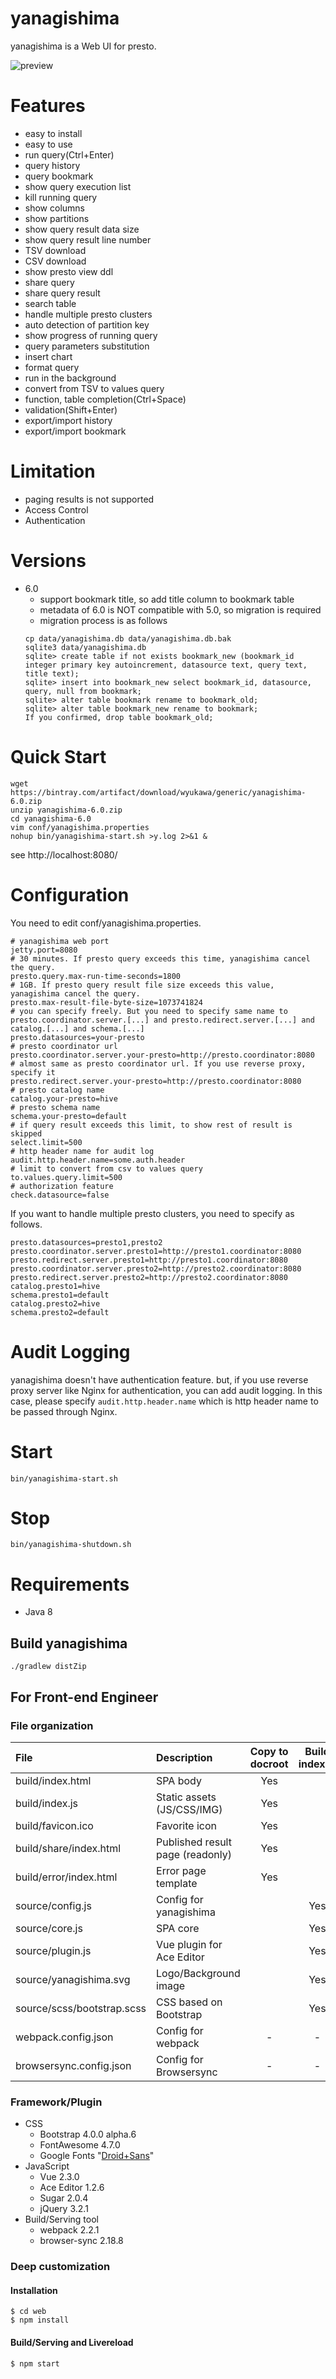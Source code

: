 # yanagishima

yanagishima is a Web UI for presto.

![preview](v4.gif)

# Features
* easy to install
* easy to use
* run query(Ctrl+Enter)
* query history
* query bookmark
* show query execution list
* kill running query
* show columns
* show partitions
* show query result data size
* show query result line number
* TSV download
* CSV download
* show presto view ddl
* share query
* share query result
* search table
* handle multiple presto clusters
* auto detection of partition key
* show progress of running query
* query parameters substitution
* insert chart
* format query
* run in the background
* convert from TSV to values query
* function, table completion(Ctrl+Space)
* validation(Shift+Enter)
* export/import history
* export/import bookmark

# Limitation

* paging results is not supported
* Access Control
* Authentication

# Versions
* 6.0
  * support bookmark title, so add title column to bookmark table
  * metadata of 6.0 is NOT compatible with 5.0, so migration is required
  * migration process is as follows
  ```
  cp data/yanagishima.db data/yanagishima.db.bak
  sqlite3 data/yanagishima.db
  sqlite> create table if not exists bookmark_new (bookmark_id integer primary key autoincrement, datasource text, query text, title text);
  sqlite> insert into bookmark_new select bookmark_id, datasource, query, null from bookmark;
  sqlite> alter table bookmark rename to bookmark_old;
  sqlite> alter table bookmark_new rename to bookmark;
  If you confirmed, drop table bookmark_old;
  ```

# Quick Start
```
wget https://bintray.com/artifact/download/wyukawa/generic/yanagishima-6.0.zip
unzip yanagishima-6.0.zip
cd yanagishima-6.0
vim conf/yanagishima.properties
nohup bin/yanagishima-start.sh >y.log 2>&1 &
```
see http://localhost:8080/

# Configuration

You need to edit conf/yanagishima.properties.
```
# yanagishima web port
jetty.port=8080
# 30 minutes. If presto query exceeds this time, yanagishima cancel the query.
presto.query.max-run-time-seconds=1800
# 1GB. If presto query result file size exceeds this value, yanagishima cancel the query.
presto.max-result-file-byte-size=1073741824
# you can specify freely. But you need to specify same name to presto.coordinator.server.[...] and presto.redirect.server.[...] and catalog.[...] and schema.[...]
presto.datasources=your-presto
# presto coordinator url
presto.coordinator.server.your-presto=http://presto.coordinator:8080
# almost same as presto coordinator url. If you use reverse proxy, specify it
presto.redirect.server.your-presto=http://presto.coordinator:8080
# presto catalog name
catalog.your-presto=hive
# presto schema name
schema.your-presto=default
# if query result exceeds this limit, to show rest of result is skipped
select.limit=500
# http header name for audit log
audit.http.header.name=some.auth.header
# limit to convert from csv to values query
to.values.query.limit=500
# authorization feature
check.datasource=false
```

If you want to handle multiple presto clusters, you need to specify as follows.
```
presto.datasources=presto1,presto2
presto.coordinator.server.presto1=http://presto1.coordinator:8080
presto.redirect.server.presto1=http://presto1.coordinator:8080
presto.coordinator.server.presto2=http://presto2.coordinator:8080
presto.redirect.server.presto2=http://presto2.coordinator:8080
catalog.presto1=hive
schema.presto1=default
catalog.presto2=hive
schema.presto2=default
```

# Audit Logging
yanagishima doesn't have authentication feature.
but, if you use reverse proxy server like Nginx for authentication, you can add audit logging.
In this case, please specify ```audit.http.header.name``` which is http header name to be passed through Nginx.

# Start
```
bin/yanagishima-start.sh
```

# Stop
```
bin/yanagishima-shutdown.sh
```

# Requirements

* Java 8

## Build yanagishima

```
./gradlew distZip
```

## For Front-end Engineer

### File organization

|File|Description|Copy to docroot|Build index.js|
|:--|:--|:-:|:-:|
|build/index.html|SPA body|Yes||
|build/index.js|Static assets (JS/CSS/IMG)|Yes||
|build/favicon.ico|Favorite icon|Yes||
|build/share/index.html|Published result page (readonly)|Yes||
|build/error/index.html|Error page template|Yes||
|source/config.js|Config for yanagishima||Yes|
|source/core.js|SPA core||Yes|
|source/plugin.js|Vue plugin for Ace Editor||Yes|
|source/yanagishima.svg|Logo/Background image||Yes|
|source/scss/bootstrap.scss|CSS based on Bootstrap||Yes|
|webpack.config.json|Config for webpack|-|-|
|browsersync.config.json|Config for Browsersync|-|-|

### Framework/Plugin

- CSS
	- Bootstrap 4.0.0 alpha.6
	- FontAwesome 4.7.0
	- Google Fonts "[Droid+Sans](https://fonts.google.com/specimen/Droid+Sans)"
- JavaScript
	- Vue 2.3.0
	- Ace Editor 1.2.6
	- Sugar 2.0.4
	- jQuery 3.2.1
- Build/Serving tool
	- webpack 2.2.1
	- browser-sync 2.18.8

### Deep customization

#### Installation

	$ cd web
	$ npm install

#### Build/Serving and Livereload

	$ npm start
